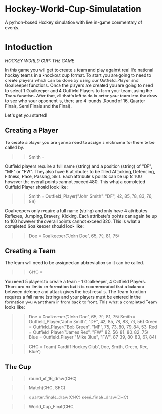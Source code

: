 # Hockey-World-Cup-Simulatation
A python-based Hockey simulation with live in-game commentary of events.

# Intoduction

*HOCKEY WORLD CUP: THE GAME*

In this game you will get to create a team and play against real life national hockey teams in a knockout cup format. To start you are going to need to create players which can be done by using our Outfield_Player and Goalkeeper functions. Once the players are created you are going to need to select 1 Goalkeeper and 4 Outfield Players to form your team, using the Team function. After that, all that's left to do is enter your team into the draw to see who your opponent is, there are 4 rounds (Round of 16, Quarter Finals, Semi Finals and the Final).

Let's get you started!

## Creating a Player

To create a player you are gonna need to assign a nickname for them to be called by.

>> Smith = 

Outfield players require a full name (string) and a position (string) of "DF", "MF" or "FW". They also have 6 attributes to be filled Attacking, Defending, Fitness, Pace, Passing, Skill. Each attribute's points can be up to 100 however the overall points cannot exceed 480. This what a completed Outfield Player should look like:

>> Smith = Outfield_Player("John Smith", "DF", 42, 85, 78, 83, 76, 56)

Goalkeepers only require a full name (string) and only have 4 attributes Reflexes, Jumping, Bravery, Kicking. Each attribute's points can again be up to 100 however the overall points cannot exceed 320. This is what a completed Goalkeeper should look like:

>> Doe = Goalkeeper("John Doe", 65, 79, 81, 75)

## Creating a Team

The team will need to be assigned an abbreviation so it can be called.

>> CHC =  

You need 5 players to create a team - 1 Goalkeeper, 4 Outfield Players. There are no limits on formation but it is recommended that a balance between defence and attack gives the best results. The Team function requires a full name (string) and your players must be entered in the formation you want them in from back to front. This what a completed Team looks like:

>> Doe = Goalkeeper("John Doe", 65, 79, 81, 75)
>> Smith = Outfield_Player("John Smith", "DF", 42, 85, 78, 83, 76, 56)
>> Green = Outfield_Player("Bob Green", "MF", 75, 73, 80, 79, 84, 53)
>> Red = Outfield_Player("James Red", "FW", 82, 56, 81, 80, 82, 75)
>> Blue = Outfield_Player("Mike Blue", "FW", 87, 39, 80, 83, 67, 84)

>> CHC = Team('Cardiff Hockey Club', Doe, Smith, Green, Red, Blue')

## The Cup


>> round_of_16_draw(CHC)

>> Match(CHC, SHC)

>> quarter_finals_draw(CHC)
>> semi_finals_draw(CHC)

>>World_Cup_Final(CHC)
